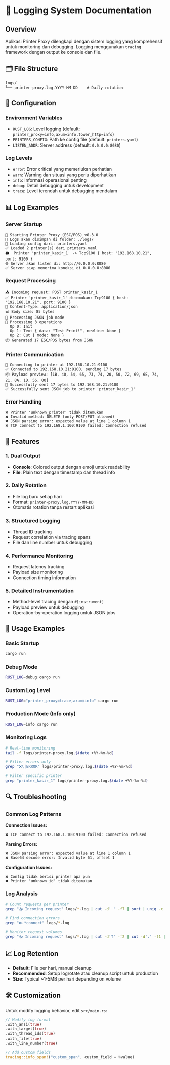 # 📝 Logging System Documentation

## Overview

Aplikasi Printer Proxy dilengkapi dengan sistem logging yang komprehensif untuk monitoring dan debugging. Logging menggunakan `tracing` framework dengan output ke console dan file.

## 🗂️ File Structure

```
logs/
└── printer-proxy.log.YYYY-MM-DD    # Daily rotation
```

## 🔧 Configuration

### Environment Variables

- `RUST_LOG`: Level logging (default: `printer_proxy=info,axum=info,tower_http=info`)
- `PRINTERS_CONFIG`: Path ke config file (default: `printers.yaml`)
- `LISTEN_ADDR`: Server address (default: `0.0.0.0:8080`)

### Log Levels

- `error`: Error critical yang memerlukan perhatian
- `warn`: Warning dan situasi yang perlu diperhatikan
- `info`: Informasi operasional penting
- `debug`: Detail debugging untuk development
- `trace`: Level terendah untuk debugging mendalam

## 📊 Log Examples

### Server Startup
```
🚀 Starting Printer Proxy (ESC/POS) v0.3.0
📝 Logs akan disimpan di folder: ./logs/
📄 Loading config dari: printers.yaml
✅ Loaded 2 printer(s) dari printers.yaml
🖨️  Printer 'printer_kasir_1' -> Tcp9100 { host: "192.168.10.21", port: 9100 }
🌐 Server akan listen di: http://0.0.0.0:8080
✅ Server siap menerima koneksi di 0.0.0.0:8080
```

### Request Processing
```
📥 Incoming request: POST printer_kasir_1
✅ Printer 'printer_kasir_1' ditemukan: Tcp9100 { host: "192.168.10.21", port: 9100 }
📄 Content-Type: application/json
📊 Body size: 85 bytes
🔄 Processing JSON job mode
🔄 Processing 3 operations
  Op 0: Init
  Op 1: Text { data: "Test Print!", newline: None }
  Op 2: Cut { mode: None }
📦 Generated 17 ESC/POS bytes from JSON
```

### Printer Communication
```
🔌 Connecting to printer at 192.168.10.21:9100
✅ Connected to 192.168.10.21:9100, sending 17 bytes
📦 Payload preview: [1B, 40, 54, 65, 73, 74, 20, 50, 72, 69, 6E, 74, 21, 0A, 1D, 56, 00]
🎯 Successfully sent 17 bytes to 192.168.10.21:9100
✅ Successfully sent JSON job to printer 'printer_kasir_1'
```

### Error Handling
```
❌ Printer 'unknown_printer' tidak ditemukan
❌ Invalid method: DELETE (only POST/PUT allowed)
❌ JSON parsing error: expected value at line 1 column 1
❌ TCP connect to 192.168.1.100:9100 failed: Connection refused
```

## 🎯 Features

### 1. **Dual Output**
- **Console**: Colored output dengan emoji untuk readability
- **File**: Plain text dengan timestamp dan thread info

### 2. **Daily Rotation**
- File log baru setiap hari
- Format: `printer-proxy.log.YYYY-MM-DD`
- Otomatis rotation tanpa restart aplikasi

### 3. **Structured Logging**
- Thread ID tracking
- Request correlation via tracing spans
- File dan line number untuk debugging

### 4. **Performance Monitoring**
- Request latency tracking
- Payload size monitoring
- Connection timing information

### 5. **Detailed Instrumentation**
- Method-level tracing dengan `#[instrument]`
- Payload preview untuk debugging
- Operation-by-operation logging untuk JSON jobs

## 🚀 Usage Examples

### Basic Startup
```bash
cargo run
```

### Debug Mode
```bash
RUST_LOG=debug cargo run
```

### Custom Log Level
```bash
RUST_LOG="printer_proxy=trace,axum=info" cargo run
```

### Production Mode (Info only)
```bash
RUST_LOG=info cargo run
```

### Monitoring Logs
```bash
# Real-time monitoring
tail -f logs/printer-proxy.log.$(date +%Y-%m-%d)

# Filter errors only
grep "❌\|ERROR" logs/printer-proxy.log.$(date +%Y-%m-%d)

# Filter specific printer
grep "printer_kasir_1" logs/printer-proxy.log.$(date +%Y-%m-%d)
```

## 🔍 Troubleshooting

### Common Log Patterns

**Connection Issues:**
```
❌ TCP connect to 192.168.1.100:9100 failed: Connection refused
```

**Parsing Errors:**
```
❌ JSON parsing error: expected value at line 1 column 1
❌ Base64 decode error: Invalid byte 61, offset 1
```

**Configuration Issues:**
```
❌ Config tidak berisi printer apa pun
❌ Printer 'unknown_id' tidak ditemukan
```

### Log Analysis

```bash
# Count requests per printer
grep "📥 Incoming request" logs/*.log | cut -d' ' -f7 | sort | uniq -c

# Find connection errors
grep "❌.*connect" logs/*.log

# Monitor request volumes
grep "📥 Incoming request" logs/*.log | cut -d'T' -f2 | cut -d'.' -f1 | sort | uniq -c
```

## 📈 Log Retention

- **Default**: File per hari, manual cleanup
- **Recommended**: Setup logrotate atau cleanup script untuk production
- **Size**: Typical ~1-5MB per hari depending on volume

## 🛠️ Customization

Untuk modify logging behavior, edit `src/main.rs`:

```rust
// Modify log format
.with_ansi(true)
.with_target(true)
.with_thread_ids(true)
.with_file(true)
.with_line_number(true)

// Add custom fields
tracing::info_span!("custom_span", custom_field = %value)
```
